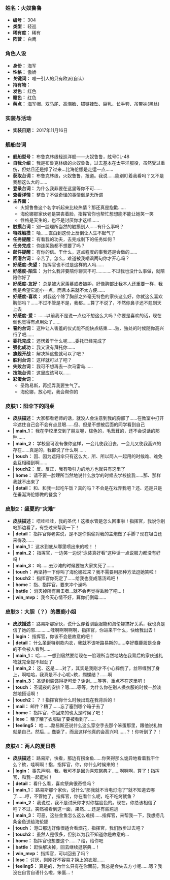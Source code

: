 ### 姓名：火奴鲁鲁
* **编号：** 304
* **类型：** 轻巡
* **稀有度：** 稀有
* **阵营：** 白鹰


### 角色人设
* **身份：** 海军
* **性格：** 傲娇
* **关键词：** 唯一引人的只有欧派(自认)
* **持有物：** 
* **发色：** 红色
* **瞳色：** 红色
* **萌点：** 海军帽、双马尾、高潮脸、锚链挂坠、巨乳、长手套、吊带袜(黑丝)


### 实装与活动
* **实装日期：** 2017年11月16日


### 舰船台词
* **舰船型号：** 布鲁克林级轻巡洋舰——火奴鲁鲁，舷号CL-48
* **自我介绍：** 我是布鲁克林级的火奴鲁鲁，过去基本在太平洋服役，虽然受过重伤，但姑且还是撑了过来…比海伦娜是走运一点……
* **获取台词：** 布鲁克林级，火奴鲁鲁，报道。我说……能别盯着我看吗？又不是我想这么大的……
* **登录台词：** 为什么我非要在这里等你不可……
* **查看详情：** 整备？不做奇怪的事情倒是无所谓
* **主界面：**
  * 火奴鲁鲁这个名字听起来比较热情？那还真是抱歉……
  * 海伦娜那家伙老是哭丧着脸，指挥官你也帮忙想想能不能让她笑一笑
  * 性格是天生的，也不是讨厌你才这样……
* **触摸台词：** 别一脸理所当然的触摸别人……有什么事吗？
* **特殊触摸：** 哈……直白到这份上反倒让人生不起气了
* **任务提醒：** 有看我的功夫，去完成剩下的任务如何？
* **任务完成：** 你连奖励都不想要了吗？
* **邮件提醒：** 有你的信。干什么，这点程度的事我还是会做的……
* **回港台词：** 辛苦了。怎么，难道被我嘲讽两句你才开心吗？
* **好感度-失望：** 指挥官也不过是这样的人吗……
* **好感度-陌生：** 为什么我非要陪你聊天不可…………不过我也没什么事做，就陪陪你好了
* **好感度-友好：** 总是被大家羡慕或者嫉妒，好像胸部比我本人还重要一样，我倒是希望它能小一点，而且本来就不太方便……
* **好感度-喜欢：** 对我这个除了胸部之外毫无特色的家伙这么好，你就这么喜欢胸部吗？……不过不管是不是，我都……算了不说了，不然你鼻子还不翘到天上去
* **好感度-爱：** ……以前我不是说一点也不想这么大吗？你要是喜欢的话，现在倒也觉得有点用处了……
* **誓约台词：** 这种让人害羞的仪式能不能快点结束……独、独处的时候随你高兴行了吧……
* **委托完成：** 还愣着干什么呢……委托已经完成了
* **强化成功：** 我又没有拜托你……
* **旗舰开战：** 解决掉这些就可以了吧？
* **胜利台词：** 这样就可以了吧？
* **失败台词：** 我可不想再去一次马雷岛……
* **技能台词：** 这里应该可以……
* **彩蛋台词：**
  * 圣路易斯，再捉弄我要生气了。
  * 海伦娜，放心吧，我会帮你的


### 皮肤1：阳伞下的同桌
* **皮肤描述：** 大家都看老师的话，就没人会注意到我的胸部了……在教室中打开伞遮住自己会不会有点显眼……但、但是不想被后面的同学看到自己
* **| main_1：** 我在学校里交到了朋友喔，棕色的，毛茸茸的，还不会说话的那种……
* **| main_2：** 学校里可没有像你这样，一会儿使我沮丧，一会儿又使我高兴的存在……真是的，我都说了什么啊……
* **| touch：** 因、因为遮阳伞只有这么大，所、所以两人一起用的时候难、难免会互相碰到啊……
* **| touch2：** 反、反正，我有吸引力的地方也就只有这里了
* **| home：** 请不要一脸理所当然地说什么放学的时候去学校接我……那、那样我就不出来了
* **| detail：** 和、和我一起吃午饭？真的吗？不会是在戏弄我吧？还、还是只是在垂涎海伦娜做的餐食？


### 皮肤2：盛夏的“灾难”
* **皮肤描述：** 唔哇哇哇，我的圣代！这根水管是怎么回事啦！指挥官，我说你别站那边看了，有空过来帮我一下！
* **| detail：** 指挥官你老实说，是不是你偷偷对我的主炮做了手脚？现在坦白还来得及……
* **| main_1：** 这水到底从哪里喷出来的啦！！
* **| main_2：** 指挥官，一边笑一边说“泳装真好看”这种话一点说服力都没有好吗！
* **| main_3：** 呜……去沙滩的时候要被大家笑死了……
* **| touch：** 再坚持一下你叫了海伦娜过来？我不需要用那种方法逗她笑啦！
* **| touch2：** 指挥官你死定了……给我也变成落汤鸡吧！
* **| home：** 指、指挥官，要来冲个澡吗
* **| battle：** 消灭掉所有目击者…就不会再觉得丢脸了吧…！
* **| win_mvp：** 我今天心情不好，算你们倒霉……


### 皮肤3：大胆（？）的麋鹿小姐
* **皮肤描述：** 路易斯那家伙，说什么穿着驯鹿服能和海伦娜搞好关系，我也真是信了她的邪…………哇啊啊啊啊啊，指挥官，你进来干什么，快给我出去！
* **| login：** 指挥官，你该不会是故意的吧！
* **| detail：** 什么圣诞特别款内衣，我就不该听路易斯的……幸好麋鹿服是全身的不会被人看到……
* **| main_1：** 哈……一想到居然要给现在一脸理所当然地站在我背后的家伙送礼物就完全提不起劲了
* **| main_2：** 这、这是……对了，其实是我刚才不小心摔倒了，丝带缠到了身上，啊哈哈，我真是不小心呢~欸，蝴蝶结？……啊
* **| main_3：** 圣诞树装饰得挺可爱？谢谢……等等，重点不在这里吧！
* **| touch：** 圣诞夜的安排？嗯……等等，为什么你在别人换衣服的时候一脸淡然地搭话啊！
* **| touch2：** ？！指挥官你什么时候出现在我背后的！
* **| mail：** 邮件？糟了……忘了塞到哪个箱子去了
* **| home：** 指挥官，你回来的也太是时候了吧！
* **| lose：** 糟了糟了衣服破了要被看到了……
* **| feeling5：** 哈……路易斯还说什么这么穿空手去那个笨蛋那里，跟他说礼物就是自己，然后……蠢毙了，而且这样他真的会高兴吗……？！你听到了？！


### 皮肤4：两人的夏日祭
* **皮肤描述：** 路易斯，快看，那边有捞金鱼……你笑得那么诡异地看着我干什么？欸，哇啊啊！指，指挥官，你，你什么时候来的！
* **| login：** 事先声明，我，我可不是因为喜欢祭典才……啊啊啊，算了！指挥官，和我一起逛啦！
* **| detail：** 看什么看，喜欢祭典很奇怪吗？
* **| main_1：** 路易斯那个家伙，说什么“那我就不当电灯泡了”就不知道去哪了……哼，不管她了，指挥官，你在看什么呢，吃不吃烤鱿鱼？
* **| main_2：** 我说过，我不是讨厌你才对你摆脸色的。现在，你总该相信了吧？不过，突然被看到这一面，果然……还是有些尴尬
* **| main_3：** 可恶，这些金鱼怎么这么难捞……指挥官，来帮我一下，我想捞几条金鱼送给海伦娜
* **| touch：** 港口那边好像很适合看烟花，指挥官，我们散步过去吧？
* **| touch2：** 虽然人是很多，但别以为我不知道你是故意的…
* **| home：** 指挥官也想要这个……？给，给你吧
* **| battle：** 赶快解决掉，回去继续逛祭典…！
* **| win_mvp：** 指挥官，可以回去了吗？
* **| lose：** 讨厌，刚刚好不容易才换上的衣服……
* **| feeling5：** 真是的，为什么只有在你面前，我总是会失去方寸呢……嗯？我没在自言自语什么啦，笨蛋…！
